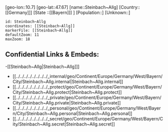 ﻿---
location: [47.67,10.7]
mapzoom: [7,12] 
mapmarker: city 
type: City
tags:
- geo/City


SpocWebEntityId: 34549
isDeleted: false
confidential: public

---
[geo-lon::10.7]
[geo-lat::47.67]
[name::Steinbach~Allg]
[Country::[[Germany]]]
[State ::[[Bayern]]] ]
[Population::]
[Unknown::]


```leaflet
id: Steinbach~Allg
coordinates: [[Steinbach~Allg]]
markerFile: [[Steinbach~Allg]]
defaultZoom: 11 
maxZoom: 18
```


## Confidential Links & Embeds: 
-[[Steinbach~Allg|Steinbach~Allg]]] 
- [[../../../../../../../../_internal/geo/Continent/Europe/Germany/West/Bayern/City/Steinbach~Allg.internal|Steinbach~Allg.internal]] 
- [[../../../../../../../../_protect/geo/Continent/Europe/Germany/West/Bayern/City/Steinbach~Allg.protect|Steinbach~Allg.protect]] 
- [[../../../../../../../../_private/geo/Continent/Europe/Germany/West/Bayern/City/Steinbach~Allg.private|Steinbach~Allg.private]] 
- [[../../../../../../../../_personal/geo/Continent/Europe/Germany/West/Bayern/City/Steinbach~Allg.personal|Steinbach~Allg.personal]] 
- [[../../../../../../../../_secret/geo/Continent/Europe/Germany/West/Bayern/City/Steinbach~Allg.secret|Steinbach~Allg.secret]] 
